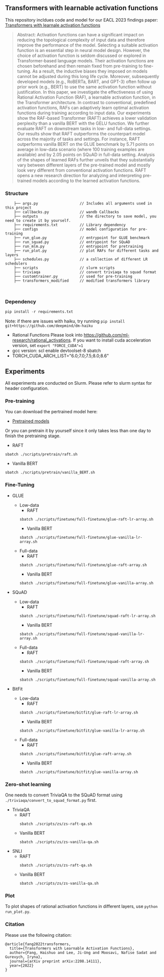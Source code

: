 ## Transformers with learnable activation functions
This repository incldues code and model for our EACL 2023 findings paper: [Transformers with learnale activation functions](https://arxiv.org/abs/2208.14111)

> Abstract: Activation functions can have a significant impact on reducing the topological complexity of input data and therefore improve the performance of the model. Selecting a suitable activation function is an essential step in neural model design. However, the choice of activation function is seldom discussed or explored in Transformer-based language models. Their activation functions are chosen beforehand and then remain fixed from pre-training to fine-tuning. As a result, the inductive biases they imposed on models cannot be adjusted during this long life cycle. Moreover, subsequently developed models (e.g., RoBERTa, BART, and GPT-3) often follow up prior work (e.g., BERT) to use the same activation function without justification. In this paper, we investigate the effectiveness of using Rational Activation Function (RAF), a learnable activation function, in the Transformer architecture. In contrast to conventional, predefined activation functions, RAFs can adaptively learn optimal activation functions during training according to input data. Our experiments show the RAF-based Transformer (RAFT) achieves a lower validation perplexity than a vanilla BERT with the GELU function. We further evaluate RAFT on downstream tasks in low- and full-data settings. Our results show that RAFT outperforms the counterpart model across the majority of tasks and settings. For instance, RAFT outperforms vanilla BERT on the GLUE benchmark by 5.71 points on average in low-data scenario (where 100 training examples are available) and by 2.05 points on SQuAD in full-data setting. Analysis of the shapes of learned RAFs further unveils that they substantially vary between different layers of the pre-trained model and mostly look very different from conventional activation functions. RAFT opens a new research direction for analyzing and interpreting pre-trained models according to the learned activation functions.

### Structure
```
    ├── args.py                   // Includes all arguments used in this project
    ├── callbacks.py              // wandb Callbacks
    ├── outputs                   // the directory to save model, you need to create it by yourself.
    ├── requirements.txt          // Library dependency
    ├── configs                   // model configuration for pre-training
    ├── run_glue.py               // entrypoint for GLUE benchmark
    ├── run_squad.py              // entrypoint for SQuAD
    ├── run_mlm.py                // entrypoint for pretraining
    ├── run_plot.py               // plot RAFs for different tasks and layers
    ├── schedules.py              // a collection of different LR schedulers
    ├── scripts                   // slurm scripts
    ├── triviaqa                  // convert triviaqa to squad format
    ├── customtrainer.py          // used for pre-training
    ├── transformers_modified     // modified transformers library
    
    
```

### Dependency
 ```python
pip install -r requirements.txt
```
Note: if there are issues with haiku, try running ```pip install git+https://github.com/deepmind/dm-haiku```

- Rational Functions 
Please look into https://github.com/ml-research/rational_activations. If you want to install cuda acceleration version, set `export "FORCE_CUDA"=1`
- gcc version: scl enable devtoolset-8 sbatch
- TORCH_CUDA_ARCH_LIST="6.0;7.0;7.5;8.0;8.6"


## Experiments
All experiments are conducted on Slurm. Please refer to slurm syntax for header configuration.
### Pre-training
You can download the pertrained model here:

- [Pretrained models](https://tudatalib.ulb.tu-darmstadt.de/handle/tudatalib/3719)

Or you can pretrain it by yourself since it only takes less than one day to finish the pretraining stage.

- RAFT
```
sbatch ./scripts/pretrain/raft.sh
```

- Vanilla BERT

```
sbatch ./scripts/pretrain/vanilla_BERT.sh
```

### Fine-Tuning
- GLUE
    - Low-data
        - RAFT
        ```
        sbatch ./scripts/finetune/full-finetune/glue-raft-lr-array.sh
        ```
        - Vanilla BERT
        ```
        sbatch ./scripts/finetune/full-finetune/glue-vanilla-lr-array.sh
        ```
    - Full-data
        - RAFT
        ```
        sbatch ./scripts/finetune/full-finetune/glue-raft-array.sh
        ```
        - Vanilla BERT
        ```
        sbatch ./scripts/finetune/full-finetune/glue-vanilla-array.sh
        ```
        
- SQuAD
    - Low-data
        - RAFT
        ```
        sbatch ./scripts/finetune/full-finetune/squad-raft-lr-array.sh
        ```
        - Vanilla BERT
        ```
        sbatch ./scripts/finetune/full-finetune/squad-vanilla-lr-array.sh
        ```
    - Full-data
        - RAFT
        ```
        sbatch ./scripts/finetune/full-finetune/squad-raft-array.sh
        ```
        - Vanilla BERT
        ```
        sbatch ./scripts/finetune/full-finetune/squad-vanilla-array.sh
        ```
- BitFit
    - Low-data
        - RAFT
        ```
        sbatch ./scripts/finetune/bitfit/glue-raft-lr-array.sh
        ```
        - Vanilla BERT
        ```
        sbatch ./scripts/finetune/bitfit/glue-vanilla-lr-array.sh
        ```
    - Full-data
        - RAFT
        ```
        sbatch ./scripts/finetune/bitfit/glue-raft-array.sh
        ```
        - Vanilla BERT
        ```
        sbatch ./scripts/finetune/bitfit/glue-vanilla-array.sh
        ```
    

### Zero-shot learning
One needs to convert TriviaQA to the SQuAD format using `./triviaqa/convert_to_squad_format.py` first.
- TriviaQA
    - RAFT
        ```
        sbatch ./scripts/zs/zs-raft-qa.sh
        ```
    - Vanilla BERT
        ```
        sbatch ./scripts/zs/zs-vanilla-qa.sh
        ```
- SNLI
    - RAFT
        ```
        sbatch ./scripts/zs/zs-raft-qa.sh
        ```
    - Vanilla BERT
        ```
        sbatch ./scripts/zs/zs-vanilla-qa.sh
        ```

### Plot 
To plot shapes of rational activation functions in different layers, use `python run_plot.py`.

### Citation
Please use the following citation:
```
@article{fang2022transformers,
  title={Transformers with Learnable Activation Functions},
  author={Fang, Haishuo and Lee, Ji-Ung and Moosavi, Nafise Sadat and Gurevych, Iryna},
  journal={arXiv preprint arXiv:2208.14111},
  year={2022}
}
```

